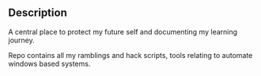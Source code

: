 ## Description

A central place to protect my future self and documenting my learning journey.

Repo contains all my ramblings and hack scripts, tools relating to automate windows based systems.